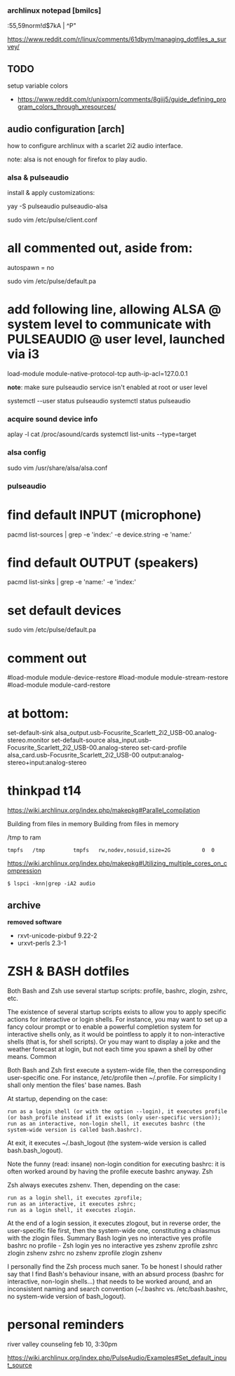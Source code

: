 ### archlinux notepad [bmilcs]

:55,59norm!d$7kA | ^P"





https://www.reddit.com/r/linux/comments/61dbym/managing_dotfiles_a_survey/


## TODO
setup variable colors
  - https://www.reddit.com/r/unixporn/comments/8giij5/guide_defining_program_colors_through_xresources/

## audio configuration [arch]

how to configure archlinux with a scarlet 2i2 audio interface.

note: alsa is not enough for firefox to play audio.

### alsa & pulseaudio

install & apply customizations:

  yay -S pulseaudio pulseaudio-alsa
 
  sudo vim /etc/pulse/client.conf
  # all commented out, aside from:
  autospawn = no

  sudo vim /etc/pulse/default.pa
  # add following line, allowing ALSA @ system level to communicate with PULSEAUDIO @ user level, launched via i3
  load-module module-native-protocol-tcp auth-ip-acl=127.0.0.1 

**note**: make sure pulseaudio service isn't enabled at root or user level

 systemctl --user status pulseaudio
 systemctl status pulseaudio


### acquire sound device info

  aplay -l
  cat /proc/asound/cards
  systemctl list-units --type=target

### alsa config
  
  sudo vim /usr/share/alsa/alsa.conf
  

### pulseaudio

 
  # find default INPUT (microphone)
  pacmd list-sources | grep -e 'index:' -e device.string -e 'name:'

  # find default OUTPUT (speakers)
  pacmd list-sinks | grep -e 'name:' -e 'index:'  

  # set default devices
  sudo vim /etc/pulse/default.pa 

  # comment out
  #load-module module-device-restore
  #load-module module-stream-restore
  #load-module module-card-restore

  # at bottom:
  set-default-sink alsa_output.usb-Focusrite_Scarlett_2i2_USB-00.analog-stereo.monitor
  set-default-source alsa_input.usb-Focusrite_Scarlett_2i2_USB-00.analog-stereo
  set-card-profile alsa_card.usb-Focusrite_Scarlett_2i2_USB-00 output:analog-stereo+input:analog-stereo

# thinkpad t14


https://wiki.archlinux.org/index.php/makepkg#Parallel_compilation



Building from files in memory
  Building from files in memory

/tmp to ram

    tmpfs   /tmp         tmpfs   rw,nodev,nosuid,size=2G          0  0

https://wiki.archlinux.org/index.php/makepkg#Utilizing_multiple_cores_on_compression


    $ lspci -knn|grep -iA2 audio





## archive

**removed software**
- rxvt-unicode-pixbuf 9.22-2
- urxvt-perls 2.3-1

# ZSH & BASH dotfiles

Both Bash and Zsh use several startup scripts: profile, bashrc, zlogin, zshrc, etc.

The existence of several startup scripts exists to allow you to apply specific actions for interactive or login shells. For instance, you may want to set up a fancy colour prompt or to enable a powerful completion system for interactive shells only, as it would be pointless to apply it to non-interactive shells (that is, for shell scripts). Or you may want to display a joke and the weather forecast at login, but not each time you spawn a shell by other means.
Common

Both Bash and Zsh first execute a system-wide file, then the corresponding user-specific one. For instance, /etc/profile then ~/.profile. For simplicity I shall only mention the files' base names.
Bash

At startup, depending on the case:

    run as a login shell (or with the option --login), it executes profile (or bash_profile instead if it exists (only user-specific version));
    run as an interactive, non-login shell, it executes bashrc (the system-wide version is called bash.bashrc).

At exit, it executes ~/.bash_logout (the system-wide version is called bash.bash_logout).

Note the funny (read: insane) non-login condition for executing bashrc: it is often worked around by having the profile execute bashrc anyway.
Zsh

Zsh always executes zshenv. Then, depending on the case:

    run as a login shell, it executes zprofile;
    run as an interactive, it executes zshrc;
    run as a login shell, it executes zlogin.

At the end of a login session, it executes zlogout, but in reverse order, the user-specific file first, then the system-wide one, constituting a chiasmus with the zlogin files.
Summary
Bash 	login
yes 	no
interactive	yes	profile	bashrc
no 	profile	-
Zsh 	login
yes 	no
interactive	yes	zshenv zprofile zshrc zlogin	zshenv zshrc
no 	zshenv zprofile zlogin 	zshenv

I personally find the Zsh process much saner. To be honest I should rather say that I find Bash's behaviour insane, with an absurd process (bashrc for interactive, non-login shells…) that needs to be worked around, and an inconsistent naming and search convention (~/.bashrc vs. /etc/bash.bashrc, no system-wide version of bash_logout).













# personal reminders
river valley counseling    feb 10, 3:30pm

https://wiki.archlinux.org/index.php/PulseAudio/Examples#Set_default_input_source
